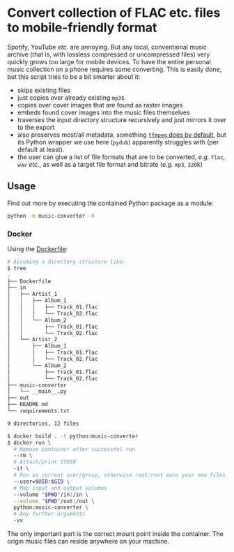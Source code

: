 # Convert collection of FLAC etc. files to mobile-friendly format

Spotify, YouTube *etc.* are annoying.
But any local, conventional music archive (that is, with lossless compressed or uncompressed files) very quickly grows too large for mobile devices.
To have the entire personal music collection on a phone requires some converting.
This is easily done, but this script tries to be a bit smarter about it:

* skips existing files
* just copies over already existing `mp3`s
* copies over cover images that are found as raster images
* embeds found cover images into the music files themselves
* traverses the input directory structure recursively and just mirrors it over to the export
* also preserves most/all metadata, something [`ffmpeg` does by default](https://stackoverflow.com/questions/26109837/convert-flac-to-mp3-with-ffmpeg-keeping-all-metadata#comment68867375_26109838), but its Python wrapper we use here (`pydub`) apparently struggles with (per default at least).
* the user can give a list of file formats that are to be converted, *e.g.* `flac`, `wav` *etc.*, as well as a target file format and bitrate (*e.g.* `mp3`, `320`k)

## Usage

Find out more by executing the contained Python package as a module:

```bash
python -m music-converter -h
```

### Docker

Using the [Dockerfile](Dockerfile):

```bash
# Assuming a directory structure like:
$ tree
.
├── Dockerfile
├── in
│   ├── Artist_1
│   │   ├── Album_1
│   │   │   ├── Track_01.flac
│   │   │   └── Track_02.flac
│   │   └── Album_2
│   │       ├── Track_01.flac
│   │       └── Track_02.flac
│   └── Artist_2
│       ├── Album_1
│       │   ├── Track_01.flac
│       │   └── Track_02.flac
│       └── Album_2
│           ├── Track_01.flac
│           └── Track_02.flac
├── music-converter
│   └── __main__.py
├── out
├── README.md
└── requirements.txt

9 directories, 12 files

$ docker build . -t python:music-converter
$ docker run \
  # Remove container after successful run
  --rm \
  # Attach/print STDIN
  -it \
  # Run as current user/group, otherwise root:root owns your new files...
  --user=$UID:$GID \
  # Map input and output volumes
  --volume "$PWD"/in:/in \
  --volume "$PWD"/out:/out \
  python:music-converter \
  # Any further arguments
  -vv
```

The only important part is the correct mount point inside the container.
The origin music files can reside anywhere on your machine.
